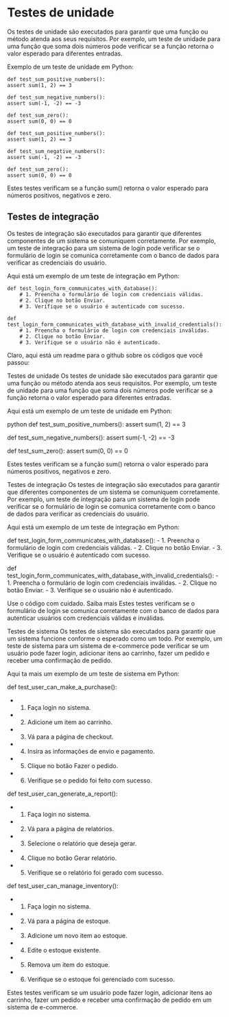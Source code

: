 # Testes de unidade

Os testes de unidade são executados para garantir que uma função ou método atenda aos seus requisitos. Por exemplo, um teste de unidade para uma função que soma dois números pode verificar se a função retorna o valor esperado para diferentes entradas.

Exemplo de um teste de unidade em Python:


```
def test_sum_positive_numbers():
assert sum(1, 2) == 3

def test_sum_negative_numbers():
assert sum(-1, -2) == -3

def test_sum_zero():
assert sum(0, 0) == 0
```

```
def test_sum_positive_numbers():
assert sum(1, 2) == 3

def test_sum_negative_numbers():
assert sum(-1, -2) == -3

def test_sum_zero():
assert sum(0, 0) == 0

```

Estes testes verificam se a função sum() retorna o valor esperado para números positivos, negativos e zero.

## Testes de integração

Os testes de integração são executados para garantir que diferentes componentes de um sistema se comuniquem corretamente. Por exemplo, um teste de integração para um sistema de login pode verificar se o formulário de login se comunica corretamente com o banco de dados para verificar as credenciais do usuário.

Aqui está um exemplo de um teste de integração em Python:
```
def test_login_form_communicates_with_database():
    # 1. Preencha o formulário de login com credenciais válidas.
    # 2. Clique no botão Enviar.
    # 3. Verifique se o usuário é autenticado com sucesso.

def test_login_form_communicates_with_database_with_invalid_credentials():
    # 1. Preencha o formulário de login com credenciais inválidas.
    # 2. Clique no botão Enviar.
    # 3. Verifique se o usuário não é autenticado.
```


Claro, aqui está um readme para o github sobre os códigos que você passou:

Testes de unidade
Os testes de unidade são executados para garantir que uma função ou método atenda aos seus requisitos. Por exemplo, um teste de unidade para uma função que soma dois números pode verificar se a função retorna o valor esperado para diferentes entradas.

Aqui está um exemplo de um teste de unidade em Python:

python
def test_sum_positive_numbers():
assert sum(1, 2) == 3

def test_sum_negative_numbers():
assert sum(-1, -2) == -3

def test_sum_zero():
assert sum(0, 0) == 0

Estes testes verificam se a função sum() retorna o valor esperado para números positivos, negativos e zero.

Testes de integração
Os testes de integração são executados para garantir que diferentes componentes de um sistema se comuniquem corretamente. Por exemplo, um teste de integração para um sistema de login pode verificar se o formulário de login se comunica corretamente com o banco de dados para verificar as credenciais do usuário.

Aqui está um exemplo de um teste de integração em Python:


def test_login_form_communicates_with_database():
    - 1. Preencha o formulário de login com credenciais válidas.
    - 2. Clique no botão Enviar.
    - 3. Verifique se o usuário é autenticado com sucesso.

def test_login_form_communicates_with_database_with_invalid_credentials():
    - 1. Preencha o formulário de login com credenciais inválidas.
    - 2. Clique no botão Enviar.
    - 3. Verifique se o usuário não é autenticado.
    
Use o código com cuidado. Saiba mais
Estes testes verificam se o formulário de login se comunica corretamente com o banco de dados para autenticar usuários com credenciais válidas e inválidas.

Testes de sistema
Os testes de sistema são executados para garantir que um sistema funcione conforme o esperado como um todo. Por exemplo, um teste de sistema para um sistema de e-commerce pode verificar se um usuário pode fazer login, adicionar itens ao carrinho, fazer um pedido e receber uma confirmação de pedido.

Aqui ta mais um exemplo de um teste de sistema em Python:


def test_user_can_make_a_purchase():

- 1. Faça login no sistema.
- 2. Adicione um item ao carrinho.
- 3. Vá para a página de checkout.
- 4. Insira as informações de envio e pagamento.
- 5. Clique no botão Fazer o pedido.
- 6. Verifique se o pedido foi feito com sucesso.

def test_user_can_generate_a_report():
- 1. Faça login no sistema.
- 2. Vá para a página de relatórios.
- 3. Selecione o relatório que deseja gerar.
- 4. Clique no botão Gerar relatório.
- 5. Verifique se o relatório foi gerado com sucesso.

def test_user_can_manage_inventory():
- 1. Faça login no sistema.
- 2. Vá para a página de estoque.
- 3. Adicione um novo item ao estoque.
- 4. Edite o estoque existente.
- 5. Remova um item do estoque.
- 6. Verifique se o estoque foi gerenciado com sucesso.

Estes testes verificam se um usuário pode fazer login, adicionar itens ao carrinho, fazer um pedido e receber uma confirmação de pedido em um sistema de e-commerce.
